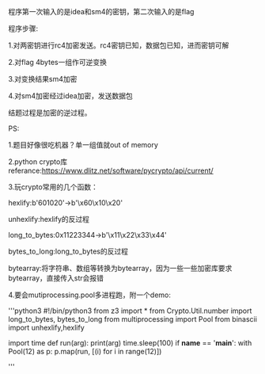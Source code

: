 程序第一次输入的是idea和sm4的密钥，第二次输入的是flag  

程序步骤:  

1.对两密钥进行rc4加密发送。rc4密钥已知，数据包已知，进而密钥可解  

2.对flag 4bytes一组作可逆变换  

3.对变换结果sm4加密  

4.对sm4加密经过idea加密，发送数据包  

结题过程是加密的逆过程。

PS:  

1.题目好像很吃机器？单一组值就out of memory  

2.python crypto库referance:https://www.dlitz.net/software/pycrypto/api/current/  

3.玩crypto常用的几个函数：  

hexlify:b'601020'->b'\x60\x10\x20'  

unhexlify:hexlify的反过程  

long_to_bytes:0x11223344->b'\x11\x22\x33\x44'  

bytes_to_long:long_to_bytes的反过程  

bytearray:将字符串、数组等转换为bytearray，因为一些一些加密库要求bytearray，直接传入str会报错  

4.要会mutiprocessing.pool多进程跑，附一个demo:  

'''python3
#!/bin/python3
from z3 import *
from Crypto.Util.number import long_to_bytes, bytes_to_long
from multiprocessing import Pool
from binascii import unhexlify,hexlify

import time
def run(arg):
    print(arg)
    time.sleep(100)
if __name__ == '__main__':
    with Pool(12) as p:
        p.map(run, [(i) for i in range(12)])

'''